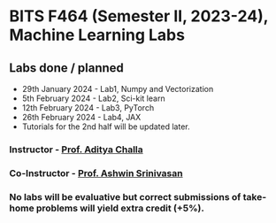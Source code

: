 # BITS F464 (Semester II, 2023-24), Machine Learning Labs 

## Labs done / planned

- 29th January 2024 - Lab1, Numpy and Vectorization
- 5th February 2024 - Lab2, Sci-kit learn
- 12th February 2024 - Lab3, PyTorch
- 26th February 2024 - Lab4, JAX
- Tutorials for the 2nd half will be updated later.

### Instructor - [Prof. Aditya Challa](https://www.bits-pilani.ac.in/goa/aditya-challa/)
### Co-Instructor - [Prof. Ashwin Srinivasan](https://www.bits-pilani.ac.in/goa/ashwin-srinivasan/)

### No labs will be evaluative but correct submissions of take-home problems will yield extra credit (+5%).